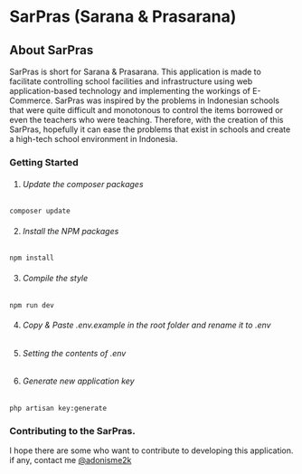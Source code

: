 # SarPras (Sarana & Prasarana)

## About SarPras

SarPras is short for Sarana & Prasarana. This application is made to facilitate controlling school facilities and infrastructure using web application-based technology and implementing the workings of E-Commerce. SarPras was inspired by the problems in Indonesian schools that were quite difficult and monotonous to control the items borrowed or even the teachers who were teaching. Therefore, with the creation of this SarPras, hopefully it can ease the problems that exist in schools and create a high-tech school environment in Indonesia.

### Getting Started

1.  ###### Update the composer packages

```terminal
composer update
```

2.  ###### Install the NPM packages

```terminal
npm install
```

3.  ###### Compile the style

```terminal
npm run dev
```

4.  ###### Copy & Paste .env.example in the root folder and rename it to .env

5.  ###### Setting the contents of .env

6.  ###### Generate new application key

```terminal
php artisan key:generate
```

### Contributing to the SarPras.

I hope there are some who want to contribute to developing this application. if any, contact me [@adonisme2k](https://twitter.com/AbdianRizky)
